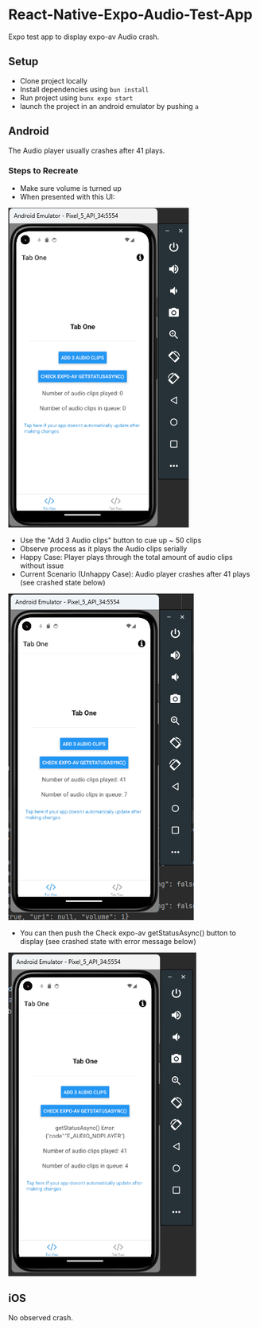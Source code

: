 # React-Native-Expo-Audio-Test-App
Expo test app to display expo-av Audio crash.

## Setup
- Clone project locally
- Install dependencies using `bun install`
- Run project using `bunx expo start`
- launch the project in an android emulator by pushing `a`

## Android
The Audio player usually crashes after 41 plays.

### Steps to Recreate
- Make sure volume is turned up
- When presented with this UI:

![img_1.png](img_1.png)

- Use the "Add 3 Audio clips" button to cue up ~ 50 clips
- Observe process as it plays the Audio clips serially
- Happy Case: Player plays through the total amount of audio clips without issue
- Current Scenario (Unhappy Case): Audio player crashes after 41 plays (see crashed state below)

![img.png](img.png)

- You can then push the Check expo-av getStatusAsync() button to display (see crashed state with error message below)

![img_2.png](img_2.png)

## iOS
No observed crash.
